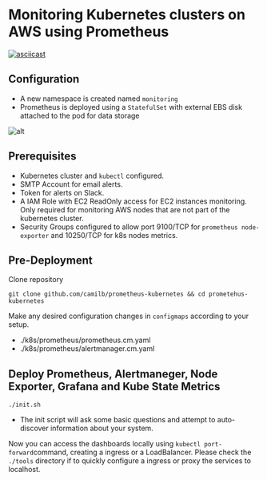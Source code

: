 # Monitoring Kubernetes  clusters on AWS using Prometheus


[![asciicast](https://asciinema.org/a/QdIFKxowJ9XOSpS9QYuGI23J5.png)](https://asciinema.org/a/QdIFKxowJ9XOSpS9QYuGI23J5)

## Configuration

* A new namespace is created named `monitoring`
* Prometheus is deployed using a `StatefulSet` with external EBS disk attached to the pod for data storage

![alt](https://www.camil.org/content/images/2016/10/prom-1.png)

## Prerequisites

* Kubernetes cluster and `kubectl` configured.
* SMTP Account for email alerts.
* Token for alerts on Slack.
* A IAM Role with EC2 ReadOnly access for EC2 instances monitoring. Only required for monitoring AWS nodes that are not part of the kubernetes cluster.
* Security Groups configured to allow port 9100/TCP for `prometheus node-exporter` and 10250/TCP for k8s nodes metrics.


## Pre-Deployment

Clone repository

    git clone github.com/camilb/prometheus-kubernetes && cd prometehus-kubernetes

Make any desired configuration changes in `configmaps` according to your setup.
* ./k8s/prometheus/prometheus.cm.yaml
* ./k8s/prometheus/alertmanager.cm.yaml


## Deploy Prometheus, Alertmaneger, Node Exporter, Grafana and Kube State Metrics

    ./init.sh

* The init script will ask some basic questions and attempt to auto-discover information about your system.


Now you can access the dashboards locally using `kubectl port-forward`command, creating a ingress or a LoadBalancer. Please check the `./tools` directory if to quickly configure a ingress or proxy the services to localhost.
